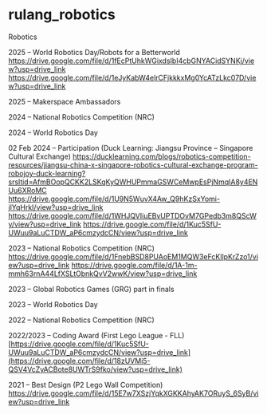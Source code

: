 # rulang_robotics
Robotics

2025 – World Robotics Day/Robots for a Betterworld
https://drive.google.com/file/d/1fEcPtUhkWGixdsIbI4cbGNYACidSYNKj/view?usp=drive_link
https://drive.google.com/file/d/1eJyKabW4elrCFjkkkxMg0YcATzLkc07D/view?usp=drive_link

2025 –  Makerspace Ambassadors

2024 –  National Robotics Competition (NRC)

2024 –  World Robotics Day

02 Feb 2024 – Participation (Duck Learning: Jiangsu Province – Singapore Cultural Exchange)
https://ducklearning.com/blogs/robotics-competition-resources/jiangsu-china-x-singapore-robotics-cultural-exchange-program-robojoy-duck-learning?srsltid=AfmBOopQCKK2LSKqKyQWHUPmmaGSWCeMwpEsPjNmqIA8y4ENUu6XRoMC
https://drive.google.com/file/d/1U9N5WuvX4Aw_Q9hKzSxYomi-jlYqHrkI/view?usp=drive_link
https://drive.google.com/file/d/1WHJQVIiuEBvUPTDOvM7GPedb3m8QScWy/view?usp=drive_link
https://drive.google.com/file/d/1Kuc5SfU-UWuu9aLuCTDW_aP6cmzydcCN/view?usp=drive_link

2023 –  National Robotics Competition (NRC)
https://drive.google.com/file/d/1FnebBSD8PUAoEM1MQW3eFcKIlpKrZzo1/view?usp=drive_link
https://drive.google.com/file/d/1A-1m-mmh63rnA44LfXSLtObnkQvV2wwK/view?usp=drive_link

2023 –  Global Robotics Games (GRG) part in finals

2023 –  World Robotics Day

2022 – National Robotics Competition (NRC)

2022/2023 – Coding Award (First Lego League - FLL)
[https://drive.google.com/file/d/1Kuc5SfU-UWuu9aLuCTDW_aP6cmzydcCN/view?usp=drive_link](https://drive.google.com/file/d/18zUVMi5-QSV4VcZyACBote8UWTrS9fko/view?usp=drive_link)

2021 – Best Design (P2 Lego Wall Competition)
https://drive.google.com/file/d/15E7w7XSzjYqkXGKKAhyAK7ORuyS_6SyB/view?usp=drive_link

